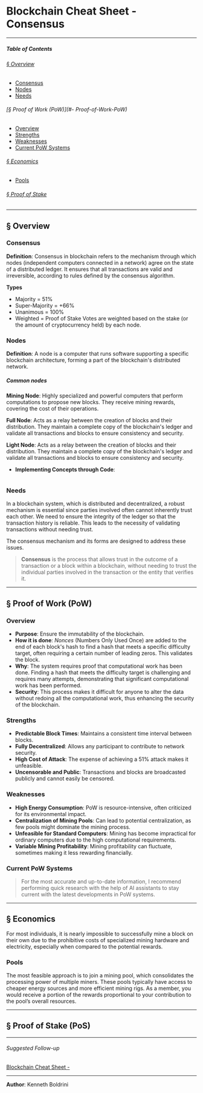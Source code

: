 # Blockchain Cheat Sheet - Consensus
---
##### **Table of Contents**
###### [§ Overview](#-Overview-1)
- [Consensus](#Consensus)
- [Nodes](#Nodes)
- [Needs](#Needs)
###### [§ Proof of Work (PoW)](#- Proof-of-Work-PoW)
- [Overview](#Overview)
- [Strengths](#Strengths)
- [Weaknesses](#Weaknesses)
- [Current PoW Systems](#Current-PoW-Systems)
###### [§ Economics](#-Economics-1)
- [Pools](#Pools)
###### [§ Proof of Stake](#-Proof-of-Stake-1)

---
## § Overview
	
### Consensus 
**Definition**: Consensus in blockchain refers to the mechanism through which nodes (independent computers connected in a network) agree on the state of a distributed ledger. It ensures that all transactions are valid and irreversible, according to rules defined by the consensus algorithm.
	
**Types**
- Majority = 51%
- Super-Majority = +66%
- Unanimous = 100%
- Weighted = Proof of Stake Votes are weighted based on the stake (or the amount of cryptocurrency held) by each node.
	
### Nodes
	
**Definition**: A node is a computer that runs software supporting a specific blockchain architecture, forming a part of the blockchain's distributed network.
	
##### Common nodes
	
**Mining Node**: Highly specialized and powerful computers that perform computations to propose new blocks. They receive mining rewards, covering the cost of their operations.
	
**Full Node**: Acts as a relay between the creation of blocks and their distribution. They maintain a complete copy of the blockchain's ledger and validate all transactions and blocks to ensure consistency and security.
	
**Light Node**: Acts as a relay between the creation of blocks and their distribution. They maintain a complete copy of the blockchain's ledger and validate all transactions and blocks to ensure consistency and security.
	
- **Implementing Concepts through Code**:
	
```Rust
```
	
### Needs
	
In a blockchain system, which is distributed and decentralized, a robust mechanism is essential since parties involved often cannot inherently trust each other. We need to ensure the integrity of the ledger so that the transaction history is reliable. This leads to the necessity of validating transactions without needing trust.
	
The consensus mechanism and its forms are designed to address these issues.
	
> **Consensus** is the process that allows trust in the outcome of a transaction or a block within a blockchain, without needing to trust the individual parties involved in the transaction or the entity that verifies it.
	
	
---
## § Proof of Work (PoW)
	
### Overview
	
- **Purpose**: Ensure the immutability of the blockchain.
- **How it is done**: _Nonces_ (Numbers Only Used Once) are added to the end of each block's hash to find a hash that meets a specific difficulty target, often requiring a certain number of leading zeros. This validates the block.
- **Why**: The system requires proof that computational work has been done. Finding a hash that meets the difficulty target is challenging and requires many attempts, demonstrating that significant computational work has been performed.
- **Security**: This process makes it difficult for anyone to alter the data without redoing all the computational work, thus enhancing the security of the blockchain.
	
### Strengths
	
- **Predictable Block Times**: Maintains a consistent time interval between blocks.
- **Fully Decentralized**: Allows any participant to contribute to network security.
- **High Cost of Attack**: The expense of achieving a 51% attack makes it unfeasible.
- **Uncensorable and Public**: Transactions and blocks are broadcasted publicly and cannot easily be censored.
	
### Weaknesses
	
- **High Energy Consumption**: PoW is resource-intensive, often criticized for its environmental impact.
- **Centralization of Mining Pools**: Can lead to potential centralization, as few pools might dominate the mining process.
- **Unfeasible for Standard Computers**: Mining has become impractical for ordinary computers due to the high computational requirements.
- **Variable Mining Profitability**: Mining profitability can fluctuate, sometimes making it less rewarding financially.
	
### Current PoW Systems
	
> For the most accurate and up-to-date information, I recommend performing quick research with the help of AI assistants to stay current with the latest developments in PoW systems.
	
	
---
## § Economics
	
For most individuals, it is nearly impossible to successfully mine a block on their own due to the prohibitive costs of specialized mining hardware and electricity, especially when compared to the potential rewards.
	
### Pools
	
The most feasible approach is to join a mining pool, which consolidates the processing power of multiple miners. These pools typically have access to cheaper energy sources and more efficient mining rigs. As a member, you would receive a portion of the rewards proportional to your contribution to the pool’s overall resources.
	
	
---
## § Proof of Stake (PoS)

	
	
---
###### Suggested Follow-up
[Blockchain Cheat Sheet - ](./.md)
	  
---
  
**Author**: Kenneth Boldrini